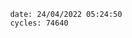 

                date: 24/04/2022 05:24:50
                cycles: 74640

                         